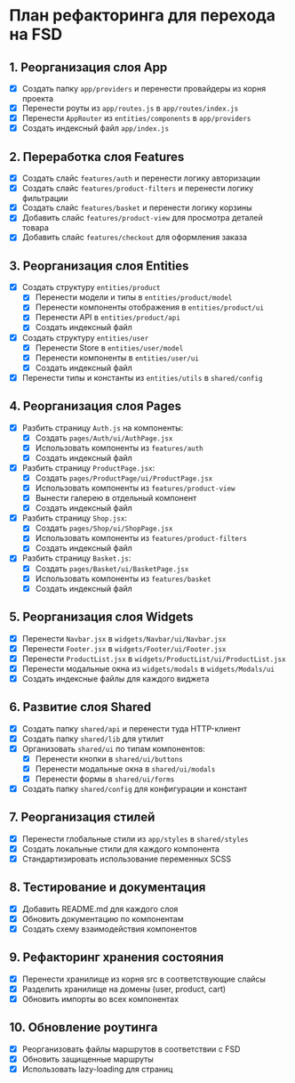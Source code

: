 # План рефакторинга для перехода на FSD

## 1. Реорганизация слоя App

- [x] Создать папку `app/providers` и перенести провайдеры из корня проекта
- [x] Перенести роуты из `app/routes.js` в `app/routes/index.js`
- [x] Перенести `AppRouter` из `entities/components` в `app/providers`
- [x] Создать индексный файл `app/index.js`

## 2. Переработка слоя Features

- [x] Создать слайс `features/auth` и перенести логику авторизации
- [x] Создать слайс `features/product-filters` и перенести логику фильтрации
- [x] Создать слайс `features/basket` и перенести логику корзины
- [x] Добавить слайс `features/product-view` для просмотра деталей товара
- [x] Добавить слайс `features/checkout` для оформления заказа

## 3. Реорганизация слоя Entities

- [x] Создать структуру `entities/product`
  - [x] Перенести модели и типы в `entities/product/model`
  - [x] Перенести компоненты отображения в `entities/product/ui`
  - [x] Перенести API в `entities/product/api`
  - [x] Создать индексный файл
- [x] Создать структуру `entities/user`
  - [x] Перенести Store в `entities/user/model`
  - [x] Перенести компоненты в `entities/user/ui`
  - [x] Создать индексный файл
- [x] Перенести типы и константы из `entities/utils` в `shared/config`

## 4. Реорганизация слоя Pages

- [x] Разбить страницу `Auth.js` на компоненты:
  - [x] Создать `pages/Auth/ui/AuthPage.jsx`
  - [x] Использовать компоненты из `features/auth`
  - [x] Создать индексный файл
- [x] Разбить страницу `ProductPage.jsx`:
  - [x] Создать `pages/ProductPage/ui/ProductPage.jsx`
  - [x] Использовать компоненты из `features/product-view`
  - [x] Вынести галерею в отдельный компонент
  - [x] Создать индексный файл
- [x] Разбить страницу `Shop.jsx`:
  - [x] Создать `pages/Shop/ui/ShopPage.jsx`
  - [x] Использовать компоненты из `features/product-filters`
  - [x] Создать индексный файл
- [x] Разбить страницу `Basket.js`:
  - [x] Создать `pages/Basket/ui/BasketPage.jsx`
  - [x] Использовать компоненты из `features/basket`
  - [x] Создать индексный файл

## 5. Реорганизация слоя Widgets

- [x] Перенести `Navbar.jsx` в `widgets/Navbar/ui/Navbar.jsx`
- [x] Перенести `Footer.jsx` в `widgets/Footer/ui/Footer.jsx`
- [x] Перенести `ProductList.jsx` в `widgets/ProductList/ui/ProductList.jsx`
- [x] Перенести модальные окна из `widgets/modals` в `widgets/Modals/ui`
- [x] Создать индексные файлы для каждого виджета

## 6. Развитие слоя Shared

- [x] Создать папку `shared/api` и перенести туда HTTP-клиент
- [x] Создать папку `shared/lib` для утилит
- [x] Организовать `shared/ui` по типам компонентов:
  - [x] Перенести кнопки в `shared/ui/buttons`
  - [x] Перенести модальные окна в `shared/ui/modals`
  - [x] Перенести формы в `shared/ui/forms`
- [x] Создать папку `shared/config` для конфигурации и констант

## 7. Реорганизация стилей

- [x] Перенести глобальные стили из `app/styles` в `shared/styles`
- [x] Создать локальные стили для каждого компонента
- [x] Стандартизировать использование переменных SCSS

## 8. Тестирование и документация

- [x] Добавить README.md для каждого слоя
- [x] Обновить документацию по компонентам
- [x] Создать схему взаимодействия компонентов

## 9. Рефакторинг хранения состояния

- [x] Перенести хранилище из корня src в соответствующие слайсы
- [x] Разделить хранилище на домены (user, product, cart)
- [x] Обновить импорты во всех компонентах

## 10. Обновление роутинга

- [x] Реорганизовать файлы маршрутов в соответствии с FSD
- [x] Обновить защищенные маршруты
- [x] Использовать lazy-loading для страниц 
